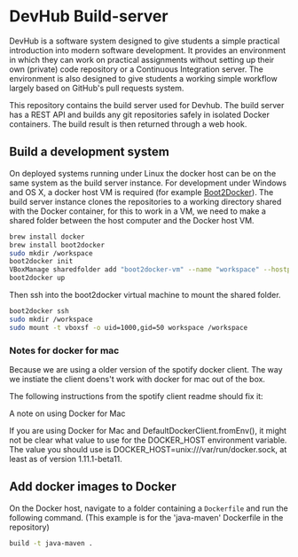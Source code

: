 DevHub Build-server
======
DevHub is a software system designed to give students a simple practical introduction into modern software development. It provides an environment in which they can work on practical assignments without setting up their own (private) code repository or a Continuous Integration server. The environment is also designed to give students a working simple workflow largely based on GitHub's pull requests system. 

This repository contains the build server used for Devhub. The build server has a REST API and builds any git repositories safely in isolated Docker containers. The build result is then returned through a web hook.

Build a development system
------------

On deployed systems running under Linux the docker host can be on the same system as the build server instance. For development under Windows and OS X, a docker host VM is required (for example [Boot2Docker](http://boot2docker.io)). The build server instance clones the repositories to a working directory shared with the Docker container, for this to work in a VM, we need to make a shared folder between the host computer and the Docker host VM.

```sh
brew install docker
brew install boot2docker
sudo mkdir /workspace
boot2docker init
VBoxManage sharedfolder add "boot2docker-vm" --name "workspace" --hostpath "/workspace"
boot2docker up
```

Then ssh into the boot2docker virtual machine to mount the shared folder. 
```sh
boot2docker ssh
sudo mkdir /workspace
sudo mount -t vboxsf -o uid=1000,gid=50 workspace /workspace
```

### Notes for docker for mac ###
Because we are using a older version of the spotify docker client.
The way we instiate the client doens't work with docker for mac out of the box.

The following instructions from the spotify client readme should fix it:

A note on using Docker for Mac

If you are using Docker for Mac and DefaultDockerClient.fromEnv(), it might not be clear what value to use for the DOCKER_HOST environment variable. The value you should use is DOCKER_HOST=unix:///var/run/docker.sock, at least as of version 1.11.1-beta11.

Add docker images to Docker
------------
On the Docker host, navigate to a folder containing a `Dockerfile` and run the following command. (This example is for the 'java-maven' Dockerfile in the repository)

```sh
build -t java-maven .
```

